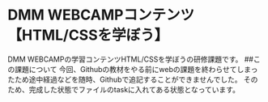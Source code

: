 # DMM WEBCAMPコンテンツ【HTML/CSSを学ぼう】
DMM WEBCAMPの学習コンテンツHTML/CSSを学ぼうの研修課題です。
##この課題について
今回、Githubの教材をやる前にwebの課題を終わらせてしまったため途中経過などを随時、Githubで追記することができませんでした。
そのため、完成した状態でファイルのtaskに入れてある状態となっています。